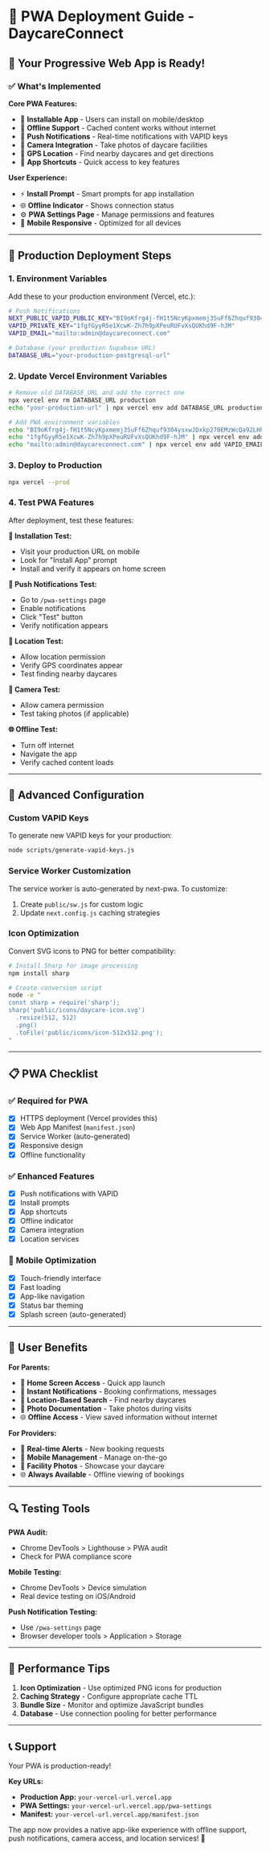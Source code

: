 # 📱 PWA Deployment Guide - DaycareConnect

## 🎉 Your Progressive Web App is Ready!

### ✅ What's Implemented

**Core PWA Features:**
- 📱 **Installable App** - Users can install on mobile/desktop
- 🔄 **Offline Support** - Cached content works without internet
- 🔔 **Push Notifications** - Real-time notifications with VAPID keys
- 📸 **Camera Integration** - Take photos of daycare facilities
- 📍 **GPS Location** - Find nearby daycares and get directions
- 🎯 **App Shortcuts** - Quick access to key features

**User Experience:**
- ⚡ **Install Prompt** - Smart prompts for app installation
- 🌐 **Offline Indicator** - Shows connection status
- ⚙️ **PWA Settings Page** - Manage permissions and features
- 📱 **Mobile Responsive** - Optimized for all devices

---

## 🚀 Production Deployment Steps

### 1. **Environment Variables**

Add these to your production environment (Vercel, etc.):

```bash
# Push Notifications
NEXT_PUBLIC_VAPID_PUBLIC_KEY="BI9oKfrg4j-fH1t5NcyKpxmemj3SuFf6Zhquf9304ysxwJDxkp270EMzWcQa92LHhHpj8CZD6CQxH1Cj9H07gIA"
VAPID_PRIVATE_KEY="1fgfGyyR5e1XcwK-Zh7h9pXPeuRUFvXsQUKhd9F-hJM"
VAPID_EMAIL="mailto:admin@daycareconnect.com"

# Database (your production Supabase URL)
DATABASE_URL="your-production-postgresql-url"
```

### 2. **Update Vercel Environment Variables**

```bash
# Remove old DATABASE_URL and add the correct one
npx vercel env rm DATABASE_URL production
echo "your-production-url" | npx vercel env add DATABASE_URL production

# Add PWA environment variables
echo "BI9oKfrg4j-fH1t5NcyKpxmemj3SuFf6Zhquf9304ysxwJDxkp270EMzWcQa92LHhHpj8CZD6CQxH1Cj9H07gIA" | npx vercel env add NEXT_PUBLIC_VAPID_PUBLIC_KEY production
echo "1fgfGyyR5e1XcwK-Zh7h9pXPeuRUFvXsQUKhd9F-hJM" | npx vercel env add VAPID_PRIVATE_KEY production
echo "mailto:admin@daycareconnect.com" | npx vercel env add VAPID_EMAIL production
```

### 3. **Deploy to Production**

```bash
npx vercel --prod
```

### 4. **Test PWA Features**

After deployment, test these features:

**📱 Installation Test:**
- Visit your production URL on mobile
- Look for "Install App" prompt
- Install and verify it appears on home screen

**🔔 Push Notifications Test:**
- Go to `/pwa-settings` page
- Enable notifications
- Click "Test" button
- Verify notification appears

**📍 Location Test:**
- Allow location permission
- Verify GPS coordinates appear
- Test finding nearby daycares

**📸 Camera Test:**
- Allow camera permission
- Test taking photos (if applicable)

**🌐 Offline Test:**
- Turn off internet
- Navigate the app
- Verify cached content loads

---

## 🔧 Advanced Configuration

### **Custom VAPID Keys**

To generate new VAPID keys for your production:

```bash
node scripts/generate-vapid-keys.js
```

### **Service Worker Customization**

The service worker is auto-generated by next-pwa. To customize:

1. Create `public/sw.js` for custom logic
2. Update `next.config.js` caching strategies

### **Icon Optimization**

Convert SVG icons to PNG for better compatibility:

```bash
# Install Sharp for image processing
npm install sharp

# Create conversion script
node -e "
const sharp = require('sharp');
sharp('public/icons/daycare-icon.svg')
  .resize(512, 512)
  .png()
  .toFile('public/icons/icon-512x512.png');
"
```

---

## 📋 PWA Checklist

### ✅ **Required for PWA**
- [x] HTTPS deployment (Vercel provides this)
- [x] Web App Manifest (`manifest.json`)
- [x] Service Worker (auto-generated)
- [x] Responsive design
- [x] Offline functionality

### ✅ **Enhanced Features**
- [x] Push notifications with VAPID
- [x] Install prompts
- [x] App shortcuts
- [x] Offline indicator
- [x] Camera integration
- [x] Location services

### 📱 **Mobile Optimization**
- [x] Touch-friendly interface
- [x] Fast loading
- [x] App-like navigation
- [x] Status bar theming
- [x] Splash screen (auto-generated)

---

## 🎯 User Benefits

**For Parents:**
- 📱 **Home Screen Access** - Quick app launch
- 🔔 **Instant Notifications** - Booking confirmations, messages
- 📍 **Location-Based Search** - Find nearby daycares
- 📸 **Photo Documentation** - Take photos during visits
- 🌐 **Offline Access** - View saved information without internet

**For Providers:**
- 🔔 **Real-time Alerts** - New booking requests
- 📱 **Mobile Management** - Manage on-the-go
- 📸 **Facility Photos** - Showcase your daycare
- 🌐 **Always Available** - Offline viewing of bookings

---

## 🔍 Testing Tools

**PWA Audit:**
- Chrome DevTools > Lighthouse > PWA audit
- Check for PWA compliance score

**Mobile Testing:**
- Chrome DevTools > Device simulation
- Real device testing on iOS/Android

**Push Notification Testing:**
- Use `/pwa-settings` page
- Browser developer tools > Application > Storage

---

## 🚀 Performance Tips

1. **Icon Optimization** - Use optimized PNG icons for production
2. **Caching Strategy** - Configure appropriate cache TTL
3. **Bundle Size** - Monitor and optimize JavaScript bundles
4. **Database** - Use connection pooling for better performance

---

## 📞 Support

Your PWA is production-ready!

**Key URLs:**
- **Production App:** `your-vercel-url.vercel.app`
- **PWA Settings:** `your-vercel-url.vercel.app/pwa-settings`
- **Manifest:** `your-vercel-url.vercel.app/manifest.json`

The app now provides a native app-like experience with offline support, push notifications, camera access, and location services! 🎉